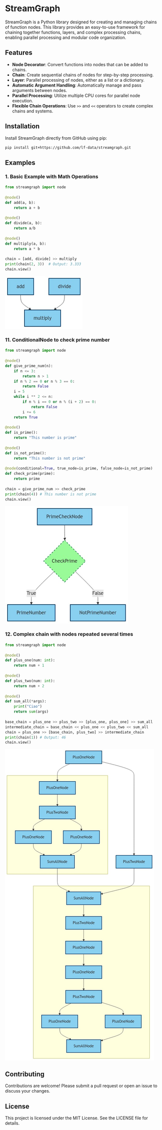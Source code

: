 # StreamGraph

StreamGraph is a Python library designed for creating and managing chains of function nodes. This library provides an easy-to-use framework for chaining together functions, layers, and complex processing chains, enabling parallel processing and modular code organization.

## Features

- **Node Decorator**: Convert functions into nodes that can be added to chains.
- **Chain**: Create sequential chains of nodes for step-by-step processing.
- **Layer**: Parallel processing of nodes, either as a list or a dictionary.
- **Automatic Argument Handling**: Automatically manage and pass arguments between nodes.
- **Parallel Processing**: Utilize multiple CPU cores for parallel node execution.
- **Flexible Chain Operations**: Use `>>` and `<<` operators to create complex chains and systems.

## Installation

Install StreamGraph directly from GitHub using pip:

```bash
pip install git+https://github.com/lf-data/streamgraph.git
```

## Examples

### 1. Basic Example with Math Operations

```python
from streamgraph import node

@node()
def add(a, b):
    return a + b

@node()
def divide(a, b):
    return a/b

@node()
def multiply(a, b):
    return a * b

chain = [add, divide] >> multiply
print(chain(2, 3))  # Output: 3.333
chain.view()
```

![chain1](https://raw.githubusercontent.com/lf-data/streamgraph/main/images/chain1.png)

### 11. ConditionalNode to check prime number

```python
from streamgraph import node

@node()
def give_prime_num(n):
    if n <= 3:
        return n > 1
    if n % 2 == 0 or n % 3 == 0:
        return False
    i = 5
    while i ** 2 <= n:
        if n % i == 0 or n % (i + 2) == 0:
            return False
        i += 6
    return True

@node()
def is_prime():
    return "This number is prime"

@node()
def is_not_prime():
    return "This number is not prime"

@node(conditional=True, true_node=is_prime, false_node=is_not_prime)
def check_prime(prime):
    return prime

chain = give_prime_num >> check_prime
print(chain(4)) # This number is not prime
chain.view()
```

![chain2](https://raw.githubusercontent.com/lf-data/streamgraph/main/images/chain2.png)


### 12. Complex chain with nodes repeated several times

```python
from streamgraph import node

@node()
def plus_one(num: int):
    return num + 1

@node()
def plus_two(num: int):
    return num + 2

@node()
def sum_all(*args):
    print("Ciao")
    return sum(args)

base_chain = plus_one >> plus_two >> [plus_one, plus_one] >> sum_all
intermediate_chain = base_chain << plus_one << plus_two << sum_all
chain = plus_one >> [base_chain, plus_two] >> intermediate_chain
print(chain(1)) # Output: 46
chain.view()
```

![chain3](https://raw.githubusercontent.com/lf-data/streamgraph/main/images/chain3.png)



## Contributing

Contributions are welcome! Please submit a pull request or open an issue to discuss your changes.

## License

This project is licensed under the MIT License. See the LICENSE file for details.
